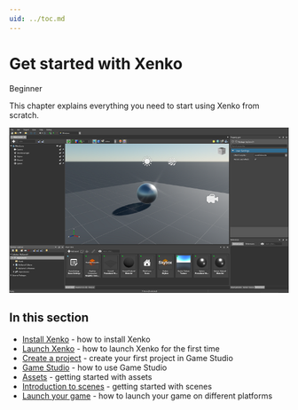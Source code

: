 ```yaml
---
uid: ../toc.md
---
```

# Get started with Xenko

<span class="label label-doc-level">Beginner</span>

This chapter explains everything you need to start using Xenko from scratch. 

![Game Studio](media/get-started.jpg)

## In this section

* [Install Xenko](install-xenko.md) - how to install Xenko
* [Launch Xenko](launch-Xenko.md) - how to launch Xenko for the first time
* [Create a project](create-a-project.md) - create your first project in Game Studio
* [Game Studio](../game-studio/index.md) - how to use Game Studio
* [Assets](../game-studio/assets.md) - getting started with assets
* [Introduction to scenes](../game-studio/scenes.md) - getting started with scenes
* [Launch your game](launch-a-game.md) - how to launch your game on different platforms